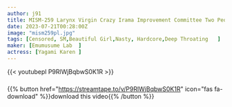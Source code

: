 ```yaml
---
author: j91
title: MISM-259 Larynx Virgin Crazy Irama Improvement Committee Two People Simultaneous Announcement SP Vol.2 Machi-chan Ren-chan
date: 2023-07-21T00:28:00Z
image: "mism259pl.jpg"
tags: [Censored, SM,Beautiful Girl,Nasty, Hardcore,Deep Throating	]
maker: [Emumusume Lab  ]
actress: [Yagami Karen ]
---
```



{{< youtubepl P9RlWjBqbwS0K1R >}}
###

{{% button href="https://streamtape.to/v/P9RlWjBqbwS0K1R" icon="fas fa-download" %}}download this video{{% /button %}}
